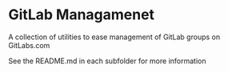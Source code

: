 # GitLab Managamenet

A collection of utilities to ease management of GitLab groups on GitLabs.com

See the README.md in each subfolder for more information